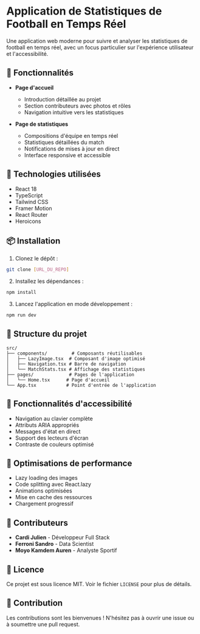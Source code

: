 # Application de Statistiques de Football en Temps Réel

Une application web moderne pour suivre et analyser les statistiques de football en temps réel, avec un focus particulier sur l'expérience utilisateur et l'accessibilité.

## 🌟 Fonctionnalités

- **Page d'accueil**
  - Introduction détaillée au projet
  - Section contributeurs avec photos et rôles
  - Navigation intuitive vers les statistiques

- **Page de statistiques**
  - Compositions d'équipe en temps réel
  - Statistiques détaillées du match
  - Notifications de mises à jour en direct
  - Interface responsive et accessible

## 🚀 Technologies utilisées

- React 18
- TypeScript
- Tailwind CSS
- Framer Motion
- React Router
- Heroicons

## 📦 Installation

1. Clonez le dépôt :
```bash
git clone [URL_DU_REPO]
```

2. Installez les dépendances :
```bash
npm install
```

3. Lancez l'application en mode développement :
```bash
npm run dev
```

## 🎨 Structure du projet

```
src/
├── components/         # Composants réutilisables
│   ├── LazyImage.tsx  # Composant d'image optimisé
│   ├── Navigation.tsx # Barre de navigation
│   └── MatchStats.tsx # Affichage des statistiques
├── pages/             # Pages de l'application
│   └── Home.tsx      # Page d'accueil
└── App.tsx           # Point d'entrée de l'application
```

## 🌈 Fonctionnalités d'accessibilité

- Navigation au clavier complète
- Attributs ARIA appropriés
- Messages d'état en direct
- Support des lecteurs d'écran
- Contraste de couleurs optimisé

## 🎯 Optimisations de performance

- Lazy loading des images
- Code splitting avec React.lazy
- Animations optimisées
- Mise en cache des ressources
- Chargement progressif

## 👥 Contributeurs

- **Cardi Julien** - Développeur Full Stack
- **Ferroni Sandro** - Data Scientist
- **Moyo Kamdem Auren** - Analyste Sportif

## 📝 Licence

Ce projet est sous licence MIT. Voir le fichier `LICENSE` pour plus de détails.

## 🤝 Contribution

Les contributions sont les bienvenues ! N'hésitez pas à ouvrir une issue ou à soumettre une pull request.
